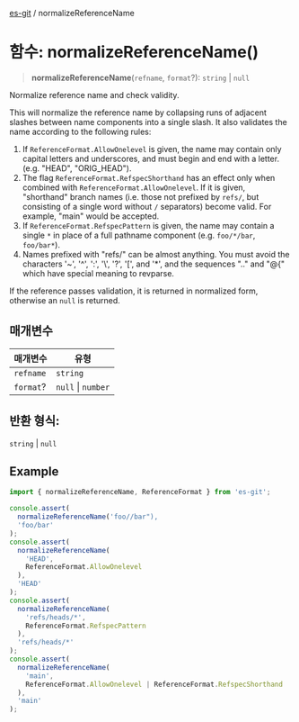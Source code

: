 [es-git](../globals.md) / normalizeReferenceName

# 함수: normalizeReferenceName()

> **normalizeReferenceName**(`refname`, `format`?): `string` \| `null`

Normalize reference name and check validity.

This will normalize the reference name by collapsing runs of adjacent
slashes between name components into a single slash. It also validates
the name according to the following rules:

1. If `ReferenceFormat.AllowOnelevel` is given, the name may
   contain only capital letters and underscores, and must begin and end
   with a letter. (e.g. "HEAD", "ORIG_HEAD").
2. The flag `ReferenceFormat.RefspecShorthand` has an effect
   only when combined with `ReferenceFormat.AllowOnelevel`. If
   it is given, "shorthand" branch names (i.e. those not prefixed by
   `refs/`, but consisting of a single word without `/` separators)
   become valid. For example, "main" would be accepted.
3. If `ReferenceFormat.RefspecPattern` is given, the name may
   contain a single `*` in place of a full pathname component (e.g.
   `foo/*/bar`, `foo/bar*`).
4. Names prefixed with "refs/" can be almost anything. You must avoid
   the characters '~', '^', ':', '\\', '?', '[', and '*', and the
   sequences ".." and "@{" which have special meaning to revparse.

If the reference passes validation, it is returned in normalized form,
otherwise an `null` is returned.

## 매개변수

| 매개변수 | 유형 |
| ------ | ------ |
| `refname` | `string` |
| `format`? | `null` \| `number` |

## 반환 형식:

`string` \| `null`

## Example

```ts
import { normalizeReferenceName, ReferenceFormat } from 'es-git';

console.assert(
  normalizeReferenceName('foo//bar"),
  'foo/bar'
);
console.assert(
  normalizeReferenceName(
    'HEAD',
    ReferenceFormat.AllowOnelevel
  ),
  'HEAD'
);
console.assert(
  normalizeReferenceName(
    'refs/heads/*',
    ReferenceFormat.RefspecPattern
  ),
  'refs/heads/*'
);
console.assert(
  normalizeReferenceName(
    'main',
    ReferenceFormat.AllowOnelevel | ReferenceFormat.RefspecShorthand
  ),
  'main'
);
```
